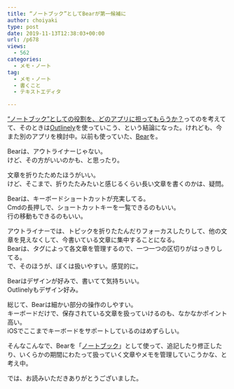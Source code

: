 ```yaml
---
title: “ノートブック”としてBearが第一候補に
author: choiyaki
type: post
date: 2019-11-13T12:38:03+00:00
url: /p678
views:
  - 562
categories:
  - メモ・ノート
tag:
  - メモ・ノート
  - 書くこと
  - テキストエディタ

---
```

[“ノートブック”としての役割を、どのアプリに担ってもらうか？][1]ってのを考えてて、そのときは[Outlinely][2]を使っていこう、という結論になった。けれども、今また別のアプリを検討中。以前も使っていた、[Bear][3]を。

Bearは、アウトライナーじゃない。  
けど、その方がいいのかも、と思ったり。

文章を折りたためたほうがいい。  
けど、そこまで、折りたたみたいと感じるくらい長い文章を書くのかは、疑問。

Bearは、キーボードショートカットが充実してる。  
Cmdの長押しで、ショートカットキーを一覧できるのもいい。  
行の移動もできるのもいい。

アウトライナーでは、トピックを折りたたんだりフォーカスしたりして、他の文章を見えなくして、今書いている文章に集中することになる。  
Bearは、タグによって各文章を管理するので、一つ一つの区切りがはっきりしてる。  
で、そのほうが、ぼくは扱いやすい。感覚的に。

Bearはデザインが好みで、書いてて気持ちいい。  
Outlinelyもデザイン好み。

総じて、Bearは細かい部分の操作のしやすい。  
キーボードだけで、保存されている文章を扱っていけるのも、なかなかポイント高い。  
iOSでここまでキーボードをサポートしているのはめずらしい。

そんなこんなで、Bearを「[ノートブック][4]」として使って、追記したり修正したり、いくらかの期間にわたって扱っていく文章やメモを管理していこうかな、と考え中。

では、お読みいただきありがとうございました。

 [1]: https://choiyaki.com/?p=673
 [2]: https://scrapbox.io/choiyaki-hondana/Outlinely
 [3]: https://scrapbox.io/choiyaki-hondana/Bear
 [4]: https://scrapbox.io/choiyaki-hondana/%E3%83%8E%E3%83%BC%E3%83%88%E3%83%96%E3%83%83%E3%82%AF